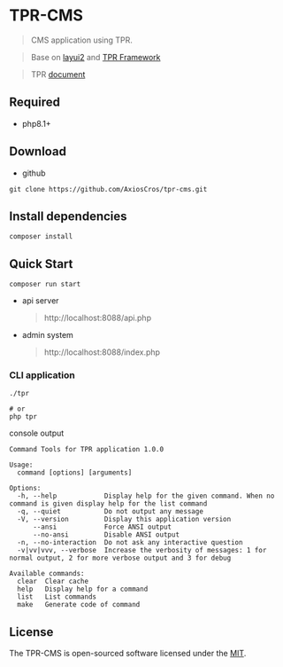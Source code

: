 # TPR-CMS

> CMS application using TPR.

> Base on [layui2](https://www.layui.com/) and [TPR Framework](https://github.com/AxiosCros/tpr)

> TPR [document](https://github.com/AxiosCros/tpr/wiki)

## Required

- php8.1+

## Download

- github

```shell
git clone https://github.com/AxiosCros/tpr-cms.git
```

## Install dependencies

```shell
composer install
```

## Quick Start

```shell
composer run start
```

- api server

  > http://localhost:8088/api.php

- admin system
  > http://localhost:8088/index.php

### CLI application

```shell
./tpr

# or
php tpr
```

console output

```shell
Command Tools for TPR application 1.0.0

Usage:
  command [options] [arguments]

Options:
  -h, --help            Display help for the given command. When no command is given display help for the list command
  -q, --quiet           Do not output any message
  -V, --version         Display this application version
      --ansi            Force ANSI output
      --no-ansi         Disable ANSI output
  -n, --no-interaction  Do not ask any interactive question
  -v|vv|vvv, --verbose  Increase the verbosity of messages: 1 for normal output, 2 for more verbose output and 3 for debug

Available commands:
  clear  Clear cache
  help   Display help for a command
  list   List commands
  make   Generate code of command
```

## License

The TPR-CMS is open-sourced software licensed under the [MIT](LICENSE).
